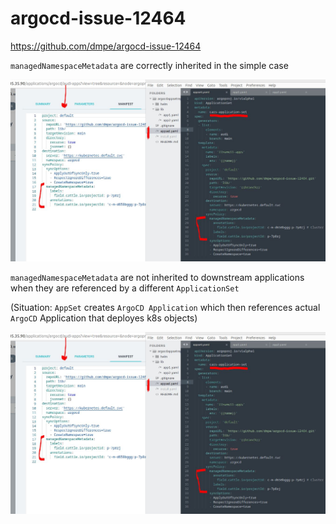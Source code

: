 # argocd-issue-12464

https://github.com/dmpe/argocd-issue-12464


`managedNamespaceMetadata` are correctly inherited in the simple case

![image1](./images/appset_audi-apps.JPG)


`managedNamespaceMetadata` are not inherited to downstream applications
when they are referenced by a different `ApplicationSet`

(Situation: `AppSet` creates `ArgoCD Application` which then references actual `ArgoCD` Application that deployes k8s objects)

![image2](./images/appset_audi-apps.JPG)
